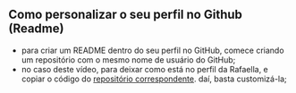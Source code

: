 ##   Como personalizar o seu perfil no Github (Readme)

- para criar um README dentro do seu perfil no GitHub, comece criando um repositório com o mesmo nome de usuário do GitHub;
- no caso deste vídeo, para deixar como está no perfil da Rafaella, e copiar o código do [repositório correspondente](https://github.com/rafaballerini/rafaballerini). daí, basta customizá-la;